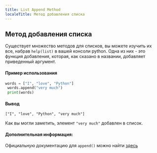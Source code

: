 ```yaml
---
title: List Append Method
localeTitle: Метод добавления списка
---
```

## Метод добавления списка

Существует множество методов для списков, вы можете изучить их все, набрав `help(list)` в вашей консоли python. Одна из них - это функция добавления, которая, как сказано в названии, добавляет приведенный аргумент.

#### Пример использования

```py
words = ["I", "love", "Python"] 
 words.append("very much") 
 print(words) 
```

#### Вывод
```
["I", "love", "Python", "very much"] 
```

Как вы могли заметить, элемент `"very much"` добавлен в список.

#### Дополнительная информация:

Официальную документацию для `append()` можно найти [здесь](https://docs.python.org/3.6/tutorial/datastructures.html)